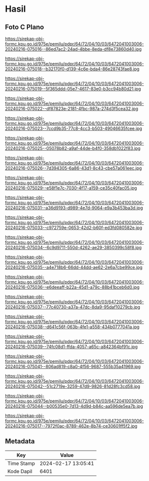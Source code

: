 # Hasil

## Foto C Plano

https://sirekap-obj-formc.kpu.go.id/975e/pemilu/pdpr/64/72/04/10/03/6472041003006-20240216-075016--86ed7ac2-24ad-4bbe-8eda-df8e73860d40.jpg

https://sirekap-obj-formc.kpu.go.id/975e/pemilu/pdpr/64/72/04/10/03/6472041003006-20240216-075018--b32170f0-d139-4c6e-bda4-86e28743fae8.jpg

https://sirekap-obj-formc.kpu.go.id/975e/pemilu/pdpr/64/72/04/10/03/6472041003006-20240216-075019--5f365ddd-05e7-4617-83e0-b3cc94b80d21.jpg

https://sirekap-obj-formc.kpu.go.id/975e/pemilu/pdpr/64/72/04/10/03/6472041003006-20240216-075022--df87823e-2181-4fbc-987a-274d3f5cea32.jpg

https://sirekap-obj-formc.kpu.go.id/975e/pemilu/pdpr/64/72/04/10/03/6472041003006-20240216-075023--7ccd9b35-77c8-4cc3-b503-49046635fcee.jpg

https://sirekap-obj-formc.kpu.go.id/975e/pemilu/pdpr/64/72/04/10/03/6472041003006-20240216-075025--05078b82-a9af-44de-b4f0-358db1022f83.jpg

https://sirekap-obj-formc.kpu.go.id/975e/pemilu/pdpr/64/72/04/10/03/6472041003006-20240216-075026--7d394305-6a86-43d1-8c43-cbe57a061eec.jpg

https://sirekap-obj-formc.kpu.go.id/975e/pemilu/pdpr/64/72/04/10/03/6472041003006-20240216-075029--e58f1e7c-7030-4f17-a159-ce35c40fac05.jpg

https://sirekap-obj-formc.kpu.go.id/975e/pemilu/pdpr/64/72/04/10/03/6472041003006-20240216-075031--a36d9193-d989-4e7d-9064-e9a3b453ba3d.jpg

https://sirekap-obj-formc.kpu.go.id/975e/pemilu/pdpr/64/72/04/10/03/6472041003006-20240216-075033--c972759e-0653-42d2-b60f-ed3fd080582e.jpg

https://sirekap-obj-formc.kpu.go.id/975e/pemilu/pdpr/64/72/04/10/03/6472041003006-20240216-075034--6c9d9711-550d-4262-ae29-3850399c58f8.jpg

https://sirekap-obj-formc.kpu.go.id/975e/pemilu/pdpr/64/72/04/10/03/6472041003006-20240216-075035--a4e718b6-66dd-44dd-ae62-2e6a7cbe99ce.jpg

https://sirekap-obj-formc.kpu.go.id/975e/pemilu/pdpr/64/72/04/10/03/6472041003006-20240216-075036--e6deeaff-b22a-45d1-a79c-88b41bceb6d0.jpg

https://sirekap-obj-formc.kpu.go.id/975e/pemilu/pdpr/64/72/04/10/03/6472041003006-20240216-075037--77c40730-a37a-47dc-8da9-95daf10279cb.jpg

https://sirekap-obj-formc.kpu.go.id/975e/pemilu/pdpr/64/72/04/10/03/6472041003006-20240216-075038--d641c56f-063b-4fe1-a558-434b0777041a.jpg

https://sirekap-obj-formc.kpu.go.id/975e/pemilu/pdpr/64/72/04/10/03/6472041003006-20240216-075039--74fc08d1-ffda-4057-a65c-a842364bf91c.jpg

https://sirekap-obj-formc.kpu.go.id/975e/pemilu/pdpr/64/72/04/10/03/6472041003006-20240216-075041--806ad819-c8a0-4f56-9687-555b35a41969.jpg

https://sirekap-obj-formc.kpu.go.id/975e/pemilu/pdpr/64/72/04/10/03/6472041003006-20240216-075042--51c2719e-3259-47d9-9826-81d28fc3cd58.jpg

https://sirekap-obj-formc.kpu.go.id/975e/pemilu/pdpr/64/72/04/10/03/6472041003006-20240216-075044--b00535e0-7d13-4d9d-b84c-aa596de5ea7b.jpg

https://sirekap-obj-formc.kpu.go.id/975e/pemilu/pdpr/64/72/04/10/03/6472041003006-20240216-075017--7972f0ac-8789-462e-8b74-ce30601ff5f2.jpg


## Metadata

| Key        | Value               |
| ---------- | ------------------- |
| Time Stamp | 2024-02-17 13:05:41 |
| Kode Dapil | 6401                |



